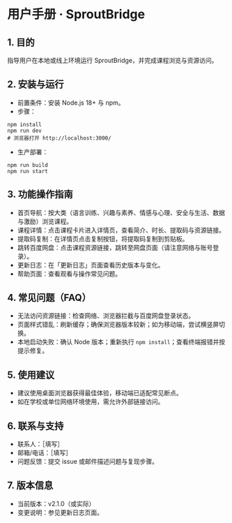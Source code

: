 # 用户手册 · SproutBridge

## 1. 目的
指导用户在本地或线上环境运行 SproutBridge，并完成课程浏览与资源访问。

## 2. 安装与运行
- 前置条件：安装 Node.js 18+ 与 npm。
- 步骤：
```
npm install
npm run dev
# 浏览器打开 http://localhost:3000/
```
- 生产部署：
```
npm run build
npm run start
```

## 3. 功能操作指南
- 首页导航：按大类（语言训练、兴趣与素养、情感与心理、安全与生活、数据与激励）浏览课程。
- 课程详情：点击课程卡片进入详情页，查看简介、时长、提取码与资源链接。
- 提取码复制：在详情页点击复制按钮，将提取码复制到剪贴板。
- 跳转百度网盘：点击课程资源链接，跳转至网盘页面（请注意网络与账号登录）。
- 更新日志：在「更新日志」页面查看历史版本与变化。
- 帮助页面：查看观看与操作常见问题。

## 4. 常见问题（FAQ）
- 无法访问资源链接：检查网络、浏览器拦截与百度网盘登录状态。
- 页面样式错乱：刷新缓存；确保浏览器版本较新；如为移动端，尝试横竖屏切换。
- 本地启动失败：确认 Node 版本；重新执行 `npm install`；查看终端报错并按提示修复。

## 5. 使用建议
- 建议使用桌面浏览器获得最佳体验，移动端已适配常见断点。
- 如在学校或单位网络环境使用，需允许外部链接访问。

## 6. 联系与支持
- 联系人：［填写］
- 邮箱/电话：［填写］
- 问题反馈：提交 issue 或邮件描述问题与复现步骤。

## 7. 版本信息
- 当前版本：v2.1.0（或实际）
- 变更说明：参见更新日志页面。